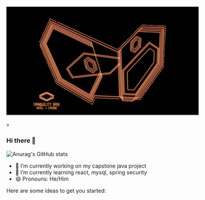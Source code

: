 
[![Header](https://github.com/Tfauves/Tfauves/blob/main/L4gwgjW.jpeg "Header")](https://some-url.dev/)

&#128128;
### Hi there 👋

![Anurag's GitHub stats](https://github-readme-stats.vercel.app/api?username=Tfauves&show_icons=true&theme=dracula)

- 🔭 I’m currently working on my capstone java project
- 🌱 I’m currently learning react, mysql, spring security
- 😄 Pronouns: He/Him
<!-- **Tfauves/Tfauves** is a ✨ _special_ ✨ repository because its `README.md` (this file) appears on your GitHub profile. -->

Here are some ideas to get you started:



<!-- - 👯 I’m looking to collaborate on ...
- 🤔 I’m looking for help with ...
- 💬 Ask me about ...
- 📫 How to reach me: ...

- ⚡ Fun fact: ... -->

